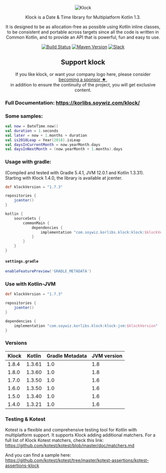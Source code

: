 <p align="center">
    <img alt="Klock" src="/assets/klock_256.png" />
</p>

<p align="center">
    Klock is a Date & Time library for Multiplatform Kotlin 1.3.
</p>

<p align="center">
    It is designed to be as allocation-free as possible using Kotlin inline classes,
    to be consistent and portable across targets since all the code is written in Common Kotlin,
    and to provide an API that is powerful, fun and easy to use.
</p>

<!-- BADGES -->
<p align="center">
	<a href="https://github.com/korlibs/klock/actions"><img alt="Build Status" src="https://github.com/korlibs/klock/workflows/CI/badge.svg" /></a>
	<a href="https://bintray.com/korlibs/korlibs/klock"><img alt="Maven Version" src="https://img.shields.io/bintray/v/korlibs/korlibs/klock.svg?style=flat&label=maven" /></a>
	<a href="https://slack.soywiz.com/"><img alt="Slack" src="https://img.shields.io/badge/chat-on%20slack-green?style=flat&logo=slack" /></a>
</p>
<!-- /BADGES -->

<!-- SUPPORT -->

<h2 align="center">Support klock</h2>

<p align="center">
If you like klock, or want your company logo here, please consider <a href="https://github.com/sponsors/soywiz">becoming a sponsor ★</a>,<br />
in addition to ensure the continuity of the project, you will get exclusive content.
</p>

<!-- /SUPPORT -->

### Full Documentation: <https://korlibs.soywiz.com/klock/>

### Some samples:

```kotlin
val now = DateTime.now()
val duration = 1.seconds
val later = now + 1.months + duration
val is2018Leap = Year(2018).isLeap
val daysInCurrentMonth = now.yearMonth.days
val daysInNextMonth = (now.yearMonth + 1.months).days
```

### Usage with gradle:

(Compiled and tested with Gradle 5.4.1, JVM 12.0.1 and Kotlin 1.3.31).
Starting with Klock 1.4.0, the library is available at jcenter.

```groovy
def klockVersion = "1.7.3"

repositories {
    jcenter()
}

kotlin {
    sourceSets {
        commonMain {
            dependencies {
                implementation "com.soywiz.korlibs.klock:klock:$klockVersion" // Common 
            }
        }
    }
}
```

#### `settings.gradle`

```groovy
enableFeaturePreview('GRADLE_METADATA')
```

### Use with Kotlin-JVM

```groovy
def klockVersion = "1.7.3"

repositories {
    jcenter()
}

dependencies {
    implementation "com.soywiz.korlibs.klock:klock-jvm:$klockVersion"
}
```

### Versions

| Klock  | Kotlin | Gradle Metadata  | JVM version |
|--------|--------|------------------|-------------|
| 1.8.4  | 1.3.61 | 1.0              | 1.8         |
| 1.8.0  | 1.3.60 | 1.0              | 1.8         |
| 1.7.0  | 1.3.50 | 1.0              | 1.6         |
| 1.6.0  | 1.3.50 | 1.0              | 1.6         |
| 1.5.0  | 1.3.40 | 1.0              | 1.6         |
| 1.4.0  | 1.3.21 | 1.0              | 1.6         |

### Testing & Kotest

Kotest is a flexible and comprehensive testing tool for Kotlin with multiplatform support.
It supports Klock adding additional matchers. For a full list of Klock Kotest matchers, check this link:
<https://github.com/kotest/kotest/blob/master/doc/matchers.md>

And you can find a sample here: <https://github.com/kotest/kotest/tree/master/kotest-assertions/kotest-assertions-klock>
